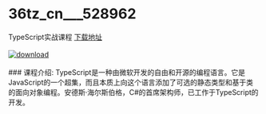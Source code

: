 # 36tz_cn___528962
TypeScript实战课程
[下载地址](http://www.36tz.cn/article/528962 "下载地址")
<br/></br>[![download](http://36tz.cn/muke_img/2019_11_356-73-300x225.jpg "下载地址")](http://www.36tz.cn/article/528962 "下载地址")
<br/></br>### 课程介绍:
TypeScript是一种由微软开发的自由和开源的编程语言。它是JavaScript的一个超集，而且本质上向这个语言添加了可选的静态类型和基于类的面向对象编程。安德斯·海尔斯伯格，C#的首席架构师，已工作于TypeScript的开发。


